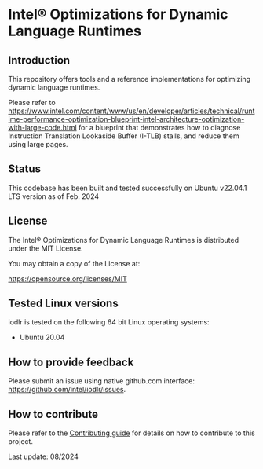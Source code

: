 # Intel&reg; Optimizations for Dynamic Language Runtimes


## Introduction
This repository offers tools and a reference implementations for
optimizing dynamic language runtimes.

Please refer to
https://www.intel.com/content/www/us/en/developer/articles/technical/runtime-performance-optimization-blueprint-intel-architecture-optimization-with-large-code.html
for a blueprint that demonstrates how to diagnose Instruction Translation Lookaside Buffer (I-TLB) stalls, and
reduce them using large pages. 


## Status

This codebase has been built and tested successfully on Ubuntu v22.04.1 LTS version as of Feb. 2024


## License

The Intel&reg; Optimizations for Dynamic Language Runtimes is distributed under the MIT License.

You may obtain a copy of the License at:

https://opensource.org/licenses/MIT

## Tested Linux versions

iodlr is tested on the following 64 bit Linux operating systems:

* Ubuntu 20.04


## How to provide feedback
Please submit an issue using native github.com interface: https://github.com/intel/iodlr/issues.

## How to contribute

Please refer to the [Contributing guide](CONTRIBUTING.md) for details on how to contribute
to this project.

Last update: 08/2024
